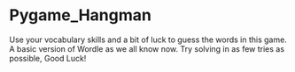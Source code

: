 # Pygame_Hangman
Use your vocabulary skills and a bit of luck to guess the words in this game. A basic version of Wordle as we all know now. Try solving in as few tries as possible, Good Luck!
